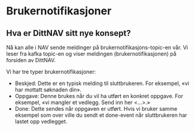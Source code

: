 # Brukernotifikasjoner

## Hva er DittNAV sitt nye konsept?

Nå kan alle i NAV sende meldinger på brukernotifikasjons-topic-en vår. Vi leser fra kafka topic-en og viser meldingen (brukernotifikasjonen) på forsiden av DittNAV.

Vi har tre typer brukernotifikasjoner:

* Beskjed: Dette er en typisk melding til sluttbrukeren. For eksempel, «vi har mottatt søknaden din».
* Oppgave: Denne brukes når du vil ha utført en konkret oppgave. For eksempel, «vi mangler et vedlegg. Send inn her <...>.»
* Done: Dette sendes når oppgaven er utført. Hvis vi bruker samme eksempel som over ville du sendt et done-event når sluttbrukeren har lastet opp vedlegget.

